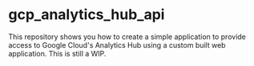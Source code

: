 # gcp_analytics_hub_api

This repository shows you how to create a simple application to provide access to Google Cloud's Analytics Hub using a custom built web application. This is still a WIP.
